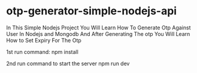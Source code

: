 # otp-generator-simple-nodejs-api
In This Simple Nodejs Project You Will Learn How To Generate Otp Against User In Nodejs and Mongodb
And After Generating The otp You Will Learn How to Set Expiry For The Otp

1st run command:
npm install

2nd run command to start the server
npm run dev
